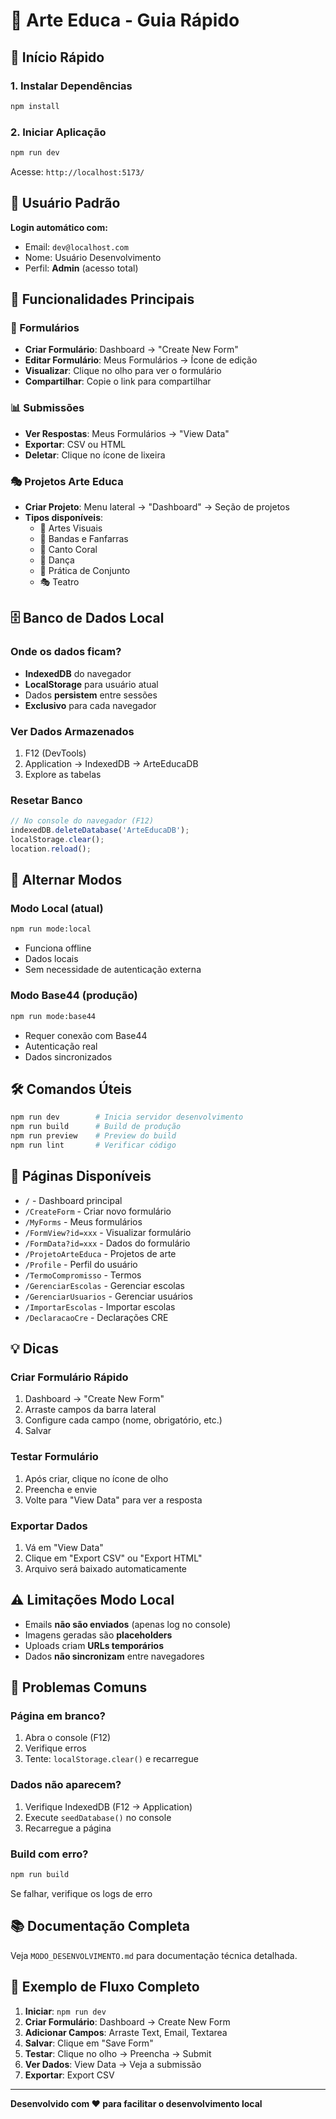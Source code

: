 # 🎨 Arte Educa - Guia Rápido

## 🚀 Início Rápido

### 1. Instalar Dependências
```bash
npm install
```

### 2. Iniciar Aplicação
```bash
npm run dev
```

Acesse: `http://localhost:5173/`

## 👤 Usuário Padrão

**Login automático com:**
- Email: `dev@localhost.com`
- Nome: Usuário Desenvolvimento
- Perfil: **Admin** (acesso total)

## 🎯 Funcionalidades Principais

### 📝 Formulários
- **Criar Formulário**: Dashboard → "Create New Form"
- **Editar Formulário**: Meus Formulários → Ícone de edição
- **Visualizar**: Clique no olho para ver o formulário
- **Compartilhar**: Copie o link para compartilhar

### 📊 Submissões
- **Ver Respostas**: Meus Formulários → "View Data"
- **Exportar**: CSV ou HTML
- **Deletar**: Clique no ícone de lixeira

### 🎭 Projetos Arte Educa
- **Criar Projeto**: Menu lateral → "Dashboard" → Seção de projetos
- **Tipos disponíveis**:
  - 🎨 Artes Visuais
  - 🎺 Bandas e Fanfarras
  - 🎤 Canto Coral
  - 💃 Dança
  - 👥 Prática de Conjunto
  - 🎭 Teatro

## 🗄️ Banco de Dados Local

### Onde os dados ficam?
- **IndexedDB** do navegador
- **LocalStorage** para usuário atual
- Dados **persistem** entre sessões
- **Exclusivo** para cada navegador

### Ver Dados Armazenados
1. F12 (DevTools)
2. Application → IndexedDB → ArteEducaDB
3. Explore as tabelas

### Resetar Banco
```javascript
// No console do navegador (F12)
indexedDB.deleteDatabase('ArteEducaDB');
localStorage.clear();
location.reload();
```

## 🔄 Alternar Modos

### Modo Local (atual)
```bash
npm run mode:local
```
- Funciona offline
- Dados locais
- Sem necessidade de autenticação externa

### Modo Base44 (produção)
```bash
npm run mode:base44
```
- Requer conexão com Base44
- Autenticação real
- Dados sincronizados

## 🛠️ Comandos Úteis

```bash
npm run dev        # Inicia servidor desenvolvimento
npm run build      # Build de produção
npm run preview    # Preview do build
npm run lint       # Verificar código
```

## 📱 Páginas Disponíveis

- `/` - Dashboard principal
- `/CreateForm` - Criar novo formulário
- `/MyForms` - Meus formulários
- `/FormView?id=xxx` - Visualizar formulário
- `/FormData?id=xxx` - Dados do formulário
- `/ProjetoArteEduca` - Projetos de arte
- `/Profile` - Perfil do usuário
- `/TermoCompromisso` - Termos
- `/GerenciarEscolas` - Gerenciar escolas
- `/GerenciarUsuarios` - Gerenciar usuários
- `/ImportarEscolas` - Importar escolas
- `/DeclaracaoCre` - Declarações CRE

## 💡 Dicas

### Criar Formulário Rápido
1. Dashboard → "Create New Form"
2. Arraste campos da barra lateral
3. Configure cada campo (nome, obrigatório, etc.)
4. Salvar

### Testar Formulário
1. Após criar, clique no ícone de olho
2. Preencha e envie
3. Volte para "View Data" para ver a resposta

### Exportar Dados
1. Vá em "View Data"
2. Clique em "Export CSV" ou "Export HTML"
3. Arquivo será baixado automaticamente

## ⚠️ Limitações Modo Local

- Emails **não são enviados** (apenas log no console)
- Imagens geradas são **placeholders**
- Uploads criam **URLs temporários**
- Dados **não sincronizam** entre navegadores

## 🐛 Problemas Comuns

### Página em branco?
1. Abra o console (F12)
2. Verifique erros
3. Tente: `localStorage.clear()` e recarregue

### Dados não aparecem?
1. Verifique IndexedDB (F12 → Application)
2. Execute `seedDatabase()` no console
3. Recarregue a página

### Build com erro?
```bash
npm run build
```
Se falhar, verifique os logs de erro

## 📚 Documentação Completa

Veja `MODO_DESENVOLVIMENTO.md` para documentação técnica detalhada.

## 🎯 Exemplo de Fluxo Completo

1. **Iniciar**: `npm run dev`
2. **Criar Formulário**: Dashboard → Create New Form
3. **Adicionar Campos**: Arraste Text, Email, Textarea
4. **Salvar**: Clique em "Save Form"
5. **Testar**: Clique no olho → Preencha → Submit
6. **Ver Dados**: View Data → Veja a submissão
7. **Exportar**: Export CSV

---

**Desenvolvido com ❤️ para facilitar o desenvolvimento local**
